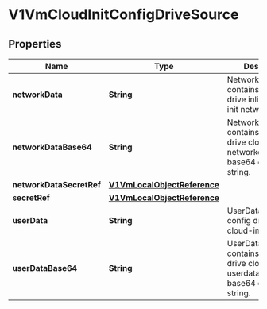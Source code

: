 # V1VmCloudInitConfigDriveSource

## Properties
Name | Type | Description | Notes
------------ | ------------- | ------------- | -------------
**networkData** | **String** | NetworkData contains config drive inline cloud-init networkdata. |  [optional]
**networkDataBase64** | **String** | NetworkDataBase64 contains config drive cloud-init networkdata as a base64 encoded string. |  [optional]
**networkDataSecretRef** | [**V1VmLocalObjectReference**](V1VmLocalObjectReference.md) |  |  [optional]
**secretRef** | [**V1VmLocalObjectReference**](V1VmLocalObjectReference.md) |  |  [optional]
**userData** | **String** | UserData contains config drive inline cloud-init userdata. |  [optional]
**userDataBase64** | **String** | UserDataBase64 contains config drive cloud-init userdata as a base64 encoded string. |  [optional]
